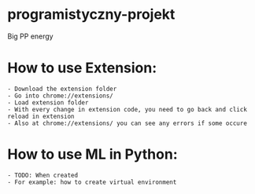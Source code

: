 # programistyczny-projekt
Big PP energy

# How to use Extension:
    - Download the extension folder
    - Go into chrome://extensions/
    - Load extension folder
    - With every change in extension code, you need to go back and click reload in extension
    - Also at chrome://extensions/ you can see any errors if some occure

# How to use ML in Python:
    - TODO: When created
    - For example: how to create virtual environment